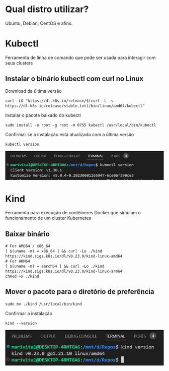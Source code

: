 # Qual distro utilizar?
Ubuntu, Debian, CentOS e afins.  


# Kubectl
Ferramenta de linha de comando que pode ser usada para interagir com seus clusters


## Instalar o binário kubectl com curl no Linux 

Download da última versão
````
curl -LO "https://dl.k8s.io/release/$(curl -L -s https://dl.k8s.io/release/stable.txt)/bin/linux/amd64/kubectl"
````

Instalar o pacote baixado do kubectl

````
sudo install -o root -g root -m 0755 kubectl /usr/local/bin/kubectl
````

Confirmar se a instalação está atualizada com a última versão
````
kubectl version 
````
<img src="kubectl_version.png">

# Kind
Ferramenta para execução de contêineres Docker que simulam o funcionamento de um cluster Kubernetes

## Baixar binário

````
# For AMD64 / x86_64
[ $(uname -m) = x86_64 ] && curl -Lo ./kind https://kind.sigs.k8s.io/dl/v0.23.0/kind-linux-amd64
# For ARM64
[ $(uname -m) = aarch64 ] && curl -Lo ./kind https://kind.sigs.k8s.io/dl/v0.23.0/kind-linux-arm64
chmod +x ./kind
````

## Mover o pacote para o diretório de preferência

````
sudo mv ./kind /usr/local/bin/kind
````

Confirmar a instalação

````
kind --version
````

<img src="kind_version.png">